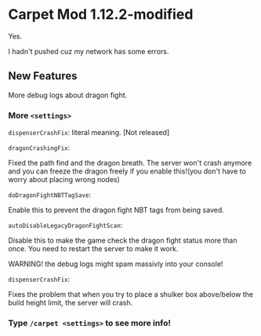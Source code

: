 # Carpet Mod 1.12.2-modified
Yes.

I hadn't pushed cuz my network has some errors.

## New Features

More debug logs about dragon fight.

### More `<settings>`

`dispenserCrashFix`: 
literal meaning. [Not released]

`dragonCrashingFix`: 

Fixed the path find and the dragon breath. The server won't crash anymore and you can freeze the dragon freely if you enable this!(you don't have to worry about placing wrong nodes)


`doDragonFightNBTTagSave`: 

Enable this to prevent the dragon fight NBT tags from being saved.


`autoDisableLegacyDragonFightScan`: 

Disable this to make the game check the dragon fight status more than once. You need to restart the server to make it work.

WARNING! the debug logs might spam massivly into your console!

`dispenserCrashFix`: 

Fixes the problem that when you try to place a shulker box above/below the build height limit, the server will crash.

### **Type `/carpet <settings>` to see more info!**
